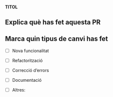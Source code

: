 #### TITOL
## Explica què has fet aquesta PR
<!-- Explica breument què has fet i per què. Per exemple, afegit tad temperatura amb mètodes... -->

## Marca quin tipus de canvi has fet
<!-- Marca el tipus de canvi, serveix per veure ràpid què s'ha fet i filtrar en un futur. Una pijada? Si, servirà? Igual no, me la pela? També. -->
- [ ] Nova funcionalitat
- [ ] Refactorització
- [ ] Correcció d’errors
- [ ] Documentació
- [ ] Altres: 

